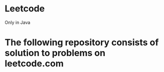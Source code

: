 # Leetcode
Only in Java
<h1>The following repository consists of solution to problems on leetcode.com

